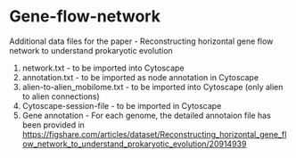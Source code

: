 # Gene-flow-network
Additional data files for the paper - Reconstructing horizontal gene flow network to understand prokaryotic evolution

1. network.txt - to be imported into Cytoscape
2. annotation.txt - to be imported as node annotation in Cytoscape
3. alien-to-alien_mobilome.txt - to be imported into Cytoscape (only alien to alien connections)
4. Cytoscape-session-file - to be imported in Cytoscape 
5. Gene annotation - For each genome, the detailed annotaion file has been provided in https://figshare.com/articles/dataset/Reconstructing_horizontal_gene_flow_network_to_understand_prokaryotic_evolution/20914939
